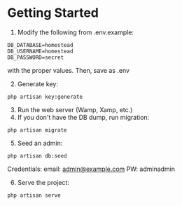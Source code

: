 # Getting Started
1. Modify the following from .env.example:
  ```
  DB_DATABASE=homestead
  DB_USERNAME=homestead
  DB_PASSWORD=secret
  ```
with the proper values. Then, save as .env

2. Generate key:
  ```
  php artisan key:generate
  ```
  
3. Run the web server (Wamp, Xamp, etc.)
4. If you don't have the DB dump, run migration:
  ```
  php artisan migrate
  ```
5. Seed an admin:
  ```
  php artisan db:seed
  ```
Credentials:
email: admin@example.com
PW: adminadmin

6. Serve the project:
  ```
  php artisan serve
  ```
